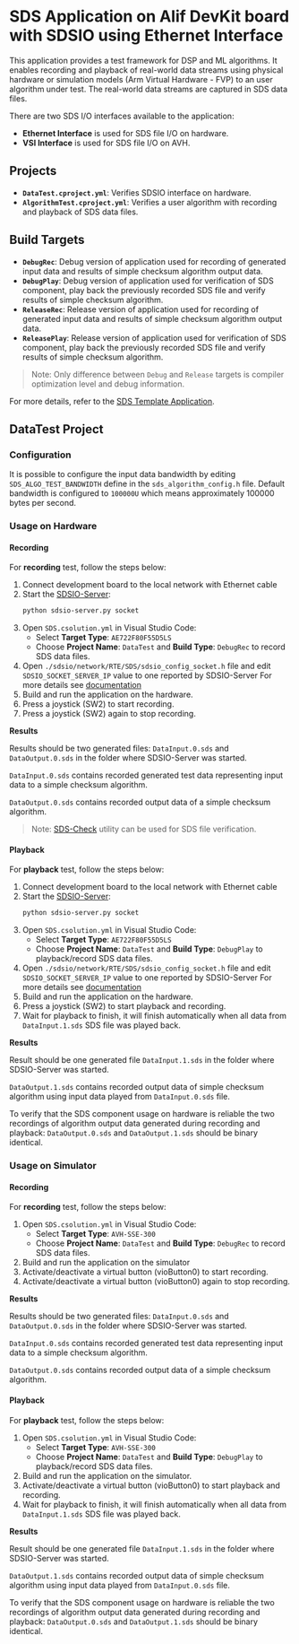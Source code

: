 # SDS Application on Alif DevKit board with SDSIO using Ethernet Interface

This application provides a test framework for DSP and ML algorithms. It enables recording and playback of real-world data streams using physical hardware
or simulation models (Arm Virtual Hardware - FVP) to an user algorithm under test. The real-world data streams are captured in SDS data files.

There are two SDS I/O interfaces available to the application:
- **Ethernet Interface** is used for SDS file I/O on hardware.
- **VSI Interface** is used for SDS file I/O on AVH.

## Projects

- **`DataTest.cproject.yml`**: Verifies SDSIO interface on hardware.
- **`AlgorithmTest.cproject.yml`**: Verifies a user algorithm with recording and playback of SDS data files.

## Build Targets

- **`DebugRec`**: Debug version of application used for recording of generated input data and results of simple checksum algorithm output data.
- **`DebugPlay`**: Debug version of application used for verification of SDS component, play back the previously recorded SDS file and verify results of simple checksum algorithm.
- **`ReleaseRec`**: Release version of application used for recording of generated input data and results of simple checksum algorithm output data.
- **`ReleasePlay`**: Release version of application used for verification of SDS component, play back the previously recorded SDS file and verify results of simple checksum algorithm.

> Note: Only difference between `Debug` and `Release` targets is compiler optimization level and debug information.

For more details, refer to the [SDS Template Application](https://arm-software.github.io/SDS-Framework/main/template.html).

## DataTest Project

### Configuration

It is possible to configure the input data bandwidth by editing `SDS_ALGO_TEST_BANDWIDTH` define in the `sds_algorithm_config.h` file.
Default bandwidth is configured to `100000U` which means approximately 100000 bytes per second.

### Usage on Hardware

#### Recording

For **recording** test, follow the steps below:

1. Connect development board to the local network with Ethernet cable
2. Start the [SDSIO-Server](https://arm-software.github.io/SDS-Framework/main/utilities.html#sdsio-server):
   ```bash
   python sdsio-server.py socket
   ```
3. Open `SDS.csolution.yml` in Visual Studio Code:
   - Select **Target Type**: `AE722F80F55D5LS`
   - Choose **Project Name**: `DataTest` and **Build Type**: `DebugRec` to record SDS data files.
4. Open `./sdsio/network/RTE/SDS/sdsio_config_socket.h` file and edit `SDSIO_SOCKET_SERVER_IP` value to one reported by SDSIO-Server
   For more details see [documentation](./sdsio/network/README.md)
5. Build and run the application on the hardware.
6. Press a joystick (SW2) to start recording.
7. Press a joystick (SW2) again to stop recording.

**Results**

Results should be two generated files: `DataInput.0.sds` and `DataOutput.0.sds` in the folder where SDSIO-Server was started.

`DataInput.0.sds` contains recorded generated test data representing input data to a simple checksum algorithm.

`DataOutput.0.sds` contains recorded output data of a simple checksum algorithm.

> Note: [SDS-Check](https://arm-software.github.io/SDS-Framework/main/utilities.html#sds-check) utility can be used for SDS file verification.

#### Playback

For **playback** test, follow the steps below:

1. Connect development board to the local network with Ethernet cable
2. Start the [SDSIO-Server](https://arm-software.github.io/SDS-Framework/main/utilities.html#sdsio-server):
   ```bash
   python sdsio-server.py socket
   ```
3. Open `SDS.csolution.yml` in Visual Studio Code:
   - Select **Target Type**: `AE722F80F55D5LS`
   - Choose **Project Name**: `DataTest` and **Build Type**: `DebugPlay` to playback/record SDS data files.
4. Open `./sdsio/network/RTE/SDS/sdsio_config_socket.h` file and edit `SDSIO_SOCKET_SERVER_IP` value to one reported by SDSIO-Server
   For more details see [documentation](./sdsio/network/README.md)
5. Build and run the application on the hardware.
6. Press a joystick (SW2) to start playback and recording.
7. Wait for playback to finish, it will finish automatically when all data from `DataInput.1.sds` SDS file was played back.

**Results**

Result should be one generated file `DataInput.1.sds` in the folder where SDSIO-Server was started.

`DataOutput.1.sds` contains recorded output data of simple checksum algorithm using input data played from `DataInput.0.sds` file.

To verify that the SDS component usage on hardware is reliable the two recordings of algorithm output data generated during recording and playback: 
`DataOutput.0.sds` and `DataOutput.1.sds` should be binary identical.


### Usage on Simulator

#### Recording

For **recording** test, follow the steps below:

1. Open `SDS.csolution.yml` in Visual Studio Code:
   - Select **Target Type**: `AVH-SSE-300`
   - Choose **Project Name**: `DataTest` and **Build Type**: `DebugRec` to record SDS data files.
2. Build and run the application on the simulator
3. Activate/deactivate a virtual button (vioButton0) to start recording.
4. Activate/deactivate a virtual button (vioButton0) again to stop recording.

**Results**

Results should be two generated files: `DataInput.0.sds` and `DataOutput.0.sds` in the folder where SDSIO-Server was started.

`DataInput.0.sds` contains recorded generated test data representing input data to a simple checksum algorithm.

`DataOutput.0.sds` contains recorded output data of a simple checksum algorithm.

#### Playback

For **playback** test, follow the steps below:

1. Open `SDS.csolution.yml` in Visual Studio Code:
   - Select **Target Type**: `AVH-SSE-300`
   - Choose **Project Name**: `DataTest` and **Build Type**: `DebugPlay` to playback/record SDS data files.
2. Build and run the application on the simulator.
3. Activate/deactivate a virtual button (vioButton0) to start playback and recording.
4. Wait for playback to finish, it will finish automatically when all data from `DataInput.1.sds` SDS file was played back.

**Results**

Result should be one generated file `DataInput.1.sds` in the folder where SDSIO-Server was started.

`DataOutput.1.sds` contains recorded output data of simple checksum algorithm using input data played from `DataInput.0.sds` file.

To verify that the SDS component usage on hardware is reliable the two recordings of algorithm output data generated during recording and playback: 
`DataOutput.0.sds` and `DataOutput.1.sds` should be binary identical.
